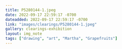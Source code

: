 ```yaml
---
title: P5280144-1.jpeg
date: 2022-09-17 22:59:17 -0700
dateadded: 2022-09-17 22:59:17 -0700
link: "images/clearings/P5280144-1.jpeg"
gallery: clearings-exhibition
layout: img_note
tags: ["drawing", "art", "Martha", "Grapefruits"]
--- 
```

